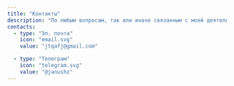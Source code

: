 ```yaml
---
title: "Контакты"
description: "По любым вопросам, так или иначе связанным с моей деятельностью, я доступен через:"
contacts:
  - type: "Эл. почта"
    icon: "email.svg"
    value: "jtqafj@gmail.com"

  - type: "Телеграм"
    icon: "telegram.svg"
    value: "@janushz"
---
```

